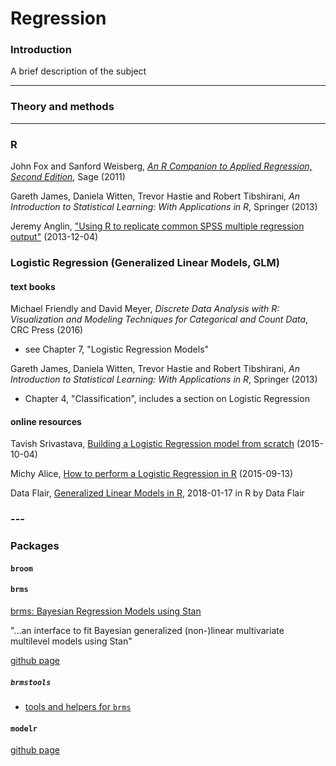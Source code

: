 # Regression

### Introduction

A brief description of the subject

---
### Theory and methods


---
### R

John Fox and Sanford Weisberg, [_An R Companion to Applied Regression, Second Edition_](http://socserv.socsci.mcmaster.ca/jfox/Books/Companion/), Sage (2011)

Gareth James, Daniela Witten, Trevor Hastie and Robert Tibshirani, _An Introduction to Statistical Learning: With Applications in R_, Springer (2013)

Jeremy Anglin, ["Using R to replicate common SPSS multiple regression output"](http://jeromyanglim.blogspot.ca/2013/12/using-r-to-replicate-common-spss.html) (2013-12-04)

### Logistic Regression (Generalized Linear Models, GLM)

#### text books

Michael Friendly and David Meyer, _Discrete Data Analysis with R: Visualization and Modeling Techniques for Categorical and Count Data_, CRC Press (2016)

* see Chapter 7, "Logistic Regression Models"

Gareth James, Daniela Witten, Trevor Hastie and Robert Tibshirani, _An Introduction to Statistical Learning: With Applications in R_, Springer (2013)

* Chapter 4, "Classification", includes a section on Logistic Regression

#### online resources

Tavish Srivastava, [Building a Logistic Regression model from scratch](https://www.analyticsvidhya.com/blog/2015/10/basics-logistic-regression/) (2015-10-04)

Michy Alice, [How to perform a Logistic Regression in R](https://www.r-bloggers.com/how-to-perform-a-logistic-regression-in-r/) (2015-09-13)

Data Flair, [Generalized Linear Models in R](https://data-flair.training/blogs/generalized-linear-models-in-r/), 2018-01-17  in R by Data Flair

### ---

### Packages

#### `broom`


#### `brms`

[brms: Bayesian Regression Models using Stan](https://cran.r-project.org/web/packages/brms/index.html)

"...an interface to fit Bayesian generalized (non-)linear multivariate multilevel models using Stan"

[github page](https://github.com/paul-buerkner/brms)

##### `brmstools`

* [tools and helpers for `brms`](https://mvuorre.github.io/brmstools/)



#### `modelr`

[github page](https://github.com/tidyverse/modelr)
